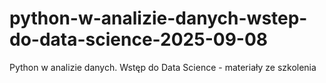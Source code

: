 # python-w-analizie-danych-wstep-do-data-science-2025-09-08
Python w analizie danych. Wstęp do Data Science - materiały ze szkolenia
